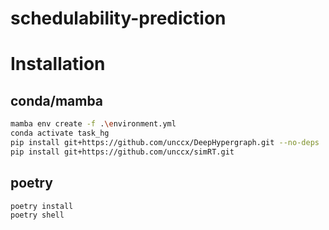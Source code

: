 # schedulability-prediction


# Installation

## conda/mamba
```bash
mamba env create -f .\environment.yml
conda activate task_hg
pip install git+https://github.com/unccx/DeepHypergraph.git --no-deps
pip install git+https://github.com/unccx/simRT.git
```

## poetry
```shell
poetry install
poetry shell
```